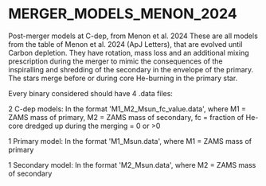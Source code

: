 # MERGER_MODELS_MENON_2024
Post-merger models at C-dep, from Menon et al. 2024
These are all models from the table of Menon et al. 2024 (ApJ Letters), that are evolved until Carbon depletion. They have rotation, mass loss and an additional mixing prescription during the merger to mimic the consequences of the inspiralling and shredding of the secondary in the envelope of the primary. The stars merge before or during core He-burning in the primary star.

Every binary considered should have 4 .data files:

2 C-dep models: In the format 'M1_M2_Msun_fc_value.data', where M1 = ZAMS mass of primary, M2 = ZAMS mass of secondary, fc = fraction of He-core dredged up during the merging = 0 or >0 

1 Primary model: In the format 'M1_Msun.data', where M1 = ZAMS mass of primary

1 Secondary model: In the format 'M2_Msun.data', where M2 = ZAMS mass of secondary
